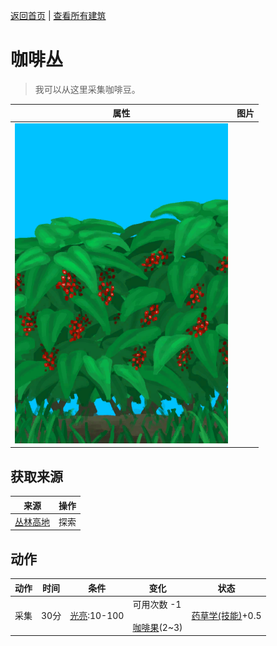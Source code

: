 [返回首页](index.md)   |  [查看所有建筑](building.md)
# 咖啡丛  
> 我可以从这里采集咖啡豆。  
  
  属性  |   图片   
 ----  |  ----:   
   |  ![](Sprite/CoffeePlant.png)   
  
## 获取来源  
来源  |  操作  
----  |  ----  
[丛林高地](JungleHighlands.md)  |  探索  
## 动作  
动作  |  时间  |  条件  |  变化  |  状态  
----  |  ----  |  ----  |  ----  |  ----  
采集  |  30分  |  [光亮](Light.md):10-100  |  可用次数  -1<br><br>[咖啡果](CoffeeBerries.md)(2~3)  |  [药草学(技能)](Skill_Herbology.md)+0.5  
